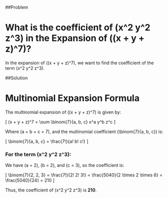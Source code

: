 ##Problem
# What is the coefficient of \(x^2 y^2 z^3\) in the Expansion of \((x + y + z)^7\)?

In the expansion of \((x + y + z)^7\), we want to find the coefficient of the term \(x^2 y^2 z^3\).

##Solution
# Multinomial Expansion Formula

The multinomial expansion of \((x + y + z)^7\) is given by:

\[
(x + y + z)^7 = \sum \binom{7}{a, b, c} x^a y^b z^c
\]

Where \(a + b + c = 7\), and the multinomial coefficient \(\binom{7}{a, b, c}\) is:

\[
\binom{7}{a, b, c} = \frac{7!}{a! b! c!}
\]

### For the term \(x^2 y^2 z^3\):

We have \(a = 2\), \(b = 2\), and \(c = 3\), so the coefficient is:

\[
\binom{7}{2, 2, 3} = \frac{7!}{2! 2! 3!} = \frac{5040}{2 \times 2 \times 6} = \frac{5040}{24} = 210
\]

Thus, the coefficient of \(x^2 y^2 z^3\) is **210**.


